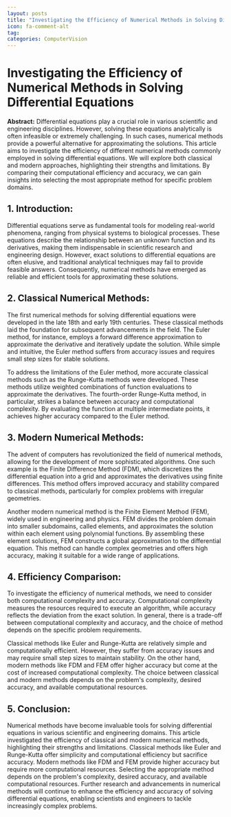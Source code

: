 ```yaml
---
layout: posts
title: "Investigating the Efficiency of Numerical Methods in Solving Differential Equations"
icon: fa-comment-alt
tag:      
categories: ComputerVision
---
```



# Investigating the Efficiency of Numerical Methods in Solving Differential Equations

**Abstract:**
Differential equations play a crucial role in various scientific and engineering disciplines. However, solving these equations analytically is often infeasible or extremely challenging. In such cases, numerical methods provide a powerful alternative for approximating the solutions. This article aims to investigate the efficiency of different numerical methods commonly employed in solving differential equations. We will explore both classical and modern approaches, highlighting their strengths and limitations. By comparing their computational efficiency and accuracy, we can gain insights into selecting the most appropriate method for specific problem domains.

## 1. Introduction:
Differential equations serve as fundamental tools for modeling real-world phenomena, ranging from physical systems to biological processes. These equations describe the relationship between an unknown function and its derivatives, making them indispensable in scientific research and engineering design. However, exact solutions to differential equations are often elusive, and traditional analytical techniques may fail to provide feasible answers. Consequently, numerical methods have emerged as reliable and efficient tools for approximating these solutions.

## 2. Classical Numerical Methods:
The first numerical methods for solving differential equations were developed in the late 18th and early 19th centuries. These classical methods laid the foundation for subsequent advancements in the field. The Euler method, for instance, employs a forward difference approximation to approximate the derivative and iteratively update the solution. While simple and intuitive, the Euler method suffers from accuracy issues and requires small step sizes for stable solutions.

To address the limitations of the Euler method, more accurate classical methods such as the Runge-Kutta methods were developed. These methods utilize weighted combinations of function evaluations to approximate the derivatives. The fourth-order Runge-Kutta method, in particular, strikes a balance between accuracy and computational complexity. By evaluating the function at multiple intermediate points, it achieves higher accuracy compared to the Euler method.

## 3. Modern Numerical Methods:
The advent of computers has revolutionized the field of numerical methods, allowing for the development of more sophisticated algorithms. One such example is the Finite Difference Method (FDM), which discretizes the differential equation into a grid and approximates the derivatives using finite differences. This method offers improved accuracy and stability compared to classical methods, particularly for complex problems with irregular geometries.

Another modern numerical method is the Finite Element Method (FEM), widely used in engineering and physics. FEM divides the problem domain into smaller subdomains, called elements, and approximates the solution within each element using polynomial functions. By assembling these element solutions, FEM constructs a global approximation to the differential equation. This method can handle complex geometries and offers high accuracy, making it suitable for a wide range of applications.

## 4. Efficiency Comparison:
To investigate the efficiency of numerical methods, we need to consider both computational complexity and accuracy. Computational complexity measures the resources required to execute an algorithm, while accuracy reflects the deviation from the exact solution. In general, there is a trade-off between computational complexity and accuracy, and the choice of method depends on the specific problem requirements.

Classical methods like Euler and Runge-Kutta are relatively simple and computationally efficient. However, they suffer from accuracy issues and may require small step sizes to maintain stability. On the other hand, modern methods like FDM and FEM offer higher accuracy but come at the cost of increased computational complexity. The choice between classical and modern methods depends on the problem's complexity, desired accuracy, and available computational resources.

## 5. Conclusion:
Numerical methods have become invaluable tools for solving differential equations in various scientific and engineering domains. This article investigated the efficiency of classical and modern numerical methods, highlighting their strengths and limitations. Classical methods like Euler and Runge-Kutta offer simplicity and computational efficiency but sacrifice accuracy. Modern methods like FDM and FEM provide higher accuracy but require more computational resources. Selecting the appropriate method depends on the problem's complexity, desired accuracy, and available computational resources. Further research and advancements in numerical methods will continue to enhance the efficiency and accuracy of solving differential equations, enabling scientists and engineers to tackle increasingly complex problems.